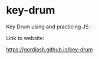 # key-drum
Key Drum using and practicing JS.

Link to website:

https://gordiash.github.io/key-drum

